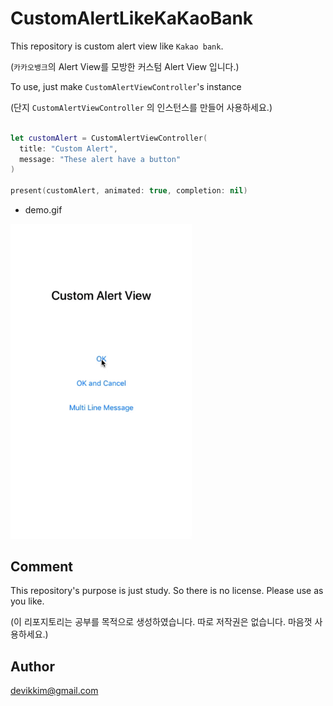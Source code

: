 # CustomAlertLikeKaKaoBank
This repository is custom alert view like ```Kakao bank```.

(```카카오뱅크```의 Alert View를 모방한 커스텀 Alert View 입니다.)

To use, just make ```CustomAlertViewController```'s instance

(단지 ```CustomAlertViewController``` 의 인스턴스를 만들어 사용하세요.)

```swift

let customAlert = CustomAlertViewController(
  title: "Custom Alert",
  message: "These alert have a button"
)

present(customAlert, animated: true, completion: nil)

```

* demo.gif

<img alt="Demo" src="/resources/demo.gif?raw=true" width="290">&nbsp;


## Comment
This repository's purpose is just study. So there is no license. Please use as you like.

(이 리포지토리는 공부를 목적으로 생성하였습니다. 따로 저작권은 없습니다. 마음껏 사용하세요.)

## Author

devikkim@gmail.com
